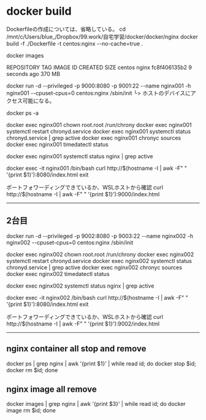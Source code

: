 # docker build

Dockerfileの作成については、省略している。
cd /mnt/c/Users/blue_/Dropbox/99.work/自宅学習/docker/docker/nginx
docker build -f ./Dockerfile -t centos:nginx --no-cache=true .

docker images

REPOSITORY                           TAG                 IMAGE ID            CREATED             SIZE
centos                               nginx               fc8f406135b2        9 seconds ago       370 MB

docker run -d --privileged -p 9000:8080 -p 9001:22 --name nginx001 -h nginx001 --cpuset-cpus=0 centos:nginx /sbin/init
                 └> ホストのデバイスにアクセス可能になる。

docker ps -a

docker exec nginx001 chown root.root /run/chrony
docker exec nginx001 systemctl restart chronyd.service
docker exec nginx001 systemctl status chronyd.service | grep active
docker exec nginx001 chronyc sources
docker exec nginx001 timedatectl status

docker exec nginx001 systemctl status nginx | grep active

docker exec -it nginx001 /bin/bash
curl http://$(hostname -I | awk -F" " '{print $1}'):8080/index.html
exit

ポートフォワーディングできているか、WSLホストから確認
curl http://$(hostname -I | awk -F" " '{print $1}'):9000/index.html

---

## 2台目

docker run -d --privileged -p 9002:8080 -p 9003:22 --name nginx002 -h nginx002 --cpuset-cpus=0 centos:nginx /sbin/init

docker exec nginx002 chown root.root /run/chrony
docker exec nginx002 systemctl restart chronyd.service
docker exec nginx002 systemctl status chronyd.service | grep active
docker exec nginx002 chronyc sources
docker exec nginx002 timedatectl status

docker exec nginx002 systemctl status nginx | grep active

docker exec -it nginx002 /bin/bash
curl http://$(hostname -I | awk -F" " '{print $1}'):8080/index.html
exit

ポートフォワーディングできているか、WSLホストから確認
curl http://$(hostname -I | awk -F" " '{print $1}'):9002/index.html

---

## nginx container all stop and remove

docker ps | grep nginx | awk '{print $1}' | while read id; do docker stop $id; docker rm $id; done

## nginx image all remove

docker images | grep nginx | awk '{print $3}' | while read id; do docker image rm $id; done
